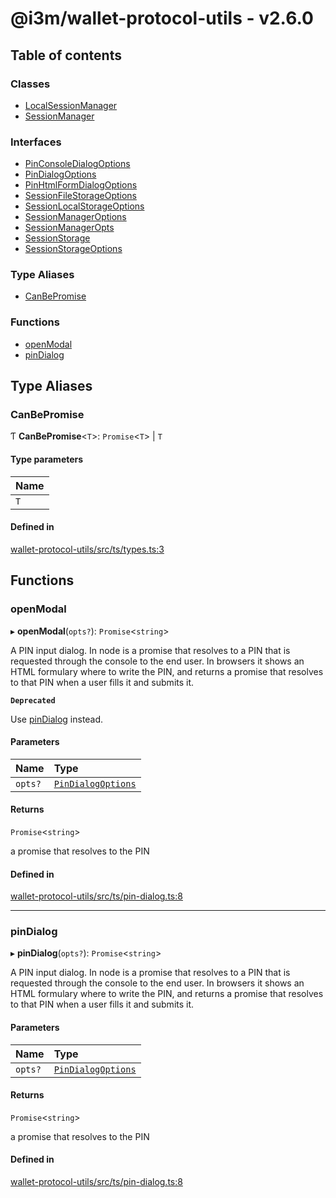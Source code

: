 # @i3m/wallet-protocol-utils - v2.6.0

## Table of contents

### Classes

- [LocalSessionManager](classes/LocalSessionManager.md)
- [SessionManager](classes/SessionManager.md)

### Interfaces

- [PinConsoleDialogOptions](interfaces/PinConsoleDialogOptions.md)
- [PinDialogOptions](interfaces/PinDialogOptions.md)
- [PinHtmlFormDialogOptions](interfaces/PinHtmlFormDialogOptions.md)
- [SessionFileStorageOptions](interfaces/SessionFileStorageOptions.md)
- [SessionLocalStorageOptions](interfaces/SessionLocalStorageOptions.md)
- [SessionManagerOptions](interfaces/SessionManagerOptions.md)
- [SessionManagerOpts](interfaces/SessionManagerOpts.md)
- [SessionStorage](interfaces/SessionStorage.md)
- [SessionStorageOptions](interfaces/SessionStorageOptions.md)

### Type Aliases

- [CanBePromise](API.md#canbepromise)

### Functions

- [openModal](API.md#openmodal)
- [pinDialog](API.md#pindialog)

## Type Aliases

### CanBePromise

Ƭ **CanBePromise**<`T`\>: `Promise`<`T`\> \| `T`

#### Type parameters

| Name |
| :------ |
| `T` |

#### Defined in

[wallet-protocol-utils/src/ts/types.ts:3](https://gitlab.com/i3-market/code/wp3/t3.2/i3m-wallet-monorepo/-/blob/21cbec3b/packages/wallet-protocol-utils/src/ts/types.ts#L3)

## Functions

### openModal

▸ **openModal**(`opts?`): `Promise`<`string`\>

A PIN input dialog. In node is a promise that resolves to a PIN that is requested through the console to the end user. In browsers it shows an HTML formulary where to write the PIN, and returns a promise that resolves to that PIN when a user fills it and submits it.

**`Deprecated`**

Use [pinDialog](API.md#pindialog) instead.

#### Parameters

| Name | Type |
| :------ | :------ |
| `opts?` | [`PinDialogOptions`](interfaces/PinDialogOptions.md) |

#### Returns

`Promise`<`string`\>

a promise that resolves to the PIN

#### Defined in

[wallet-protocol-utils/src/ts/pin-dialog.ts:8](https://gitlab.com/i3-market/code/wp3/t3.2/i3m-wallet-monorepo/-/blob/21cbec3b/packages/wallet-protocol-utils/src/ts/pin-dialog.ts#L8)

___

### pinDialog

▸ **pinDialog**(`opts?`): `Promise`<`string`\>

A PIN input dialog. In node is a promise that resolves to a PIN that is requested through the console to the end user. In browsers it shows an HTML formulary where to write the PIN, and returns a promise that resolves to that PIN when a user fills it and submits it.

#### Parameters

| Name | Type |
| :------ | :------ |
| `opts?` | [`PinDialogOptions`](interfaces/PinDialogOptions.md) |

#### Returns

`Promise`<`string`\>

a promise that resolves to the PIN

#### Defined in

[wallet-protocol-utils/src/ts/pin-dialog.ts:8](https://gitlab.com/i3-market/code/wp3/t3.2/i3m-wallet-monorepo/-/blob/21cbec3b/packages/wallet-protocol-utils/src/ts/pin-dialog.ts#L8)
